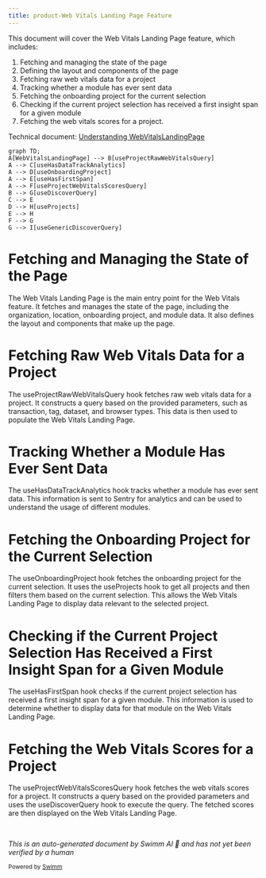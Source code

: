 ```yaml
---
title: product-Web Vitals Landing Page Feature
---
```

This document will cover the Web Vitals Landing Page feature, which includes:

1. Fetching and managing the state of the page
2. Defining the layout and components of the page
3. Fetching raw web vitals data for a project
4. Tracking whether a module has ever sent data
5. Fetching the onboarding project for the current selection
6. Checking if the current project selection has received a first insight span for a given module
7. Fetching the web vitals scores for a project.

Technical document: <SwmLink doc-title="Understanding WebVitalsLandingPage">[Understanding WebVitalsLandingPage](/.swm/understanding-webvitalslandingpage.gygantdm.sw.md)</SwmLink>

```mermaid
graph TD;
A[WebVitalsLandingPage] --> B[useProjectRawWebVitalsQuery]
A --> C[useHasDataTrackAnalytics]
A --> D[useOnboardingProject]
A --> E[useHasFirstSpan]
A --> F[useProjectWebVitalsScoresQuery]
B --> G[useDiscoverQuery]
C --> E
D --> H[useProjects]
E --> H
F --> G
G --> I[useGenericDiscoverQuery]
```

# Fetching and Managing the State of the Page

The Web Vitals Landing Page is the main entry point for the Web Vitals feature. It fetches and manages the state of the page, including the organization, location, onboarding project, and module data. It also defines the layout and components that make up the page.

# Fetching Raw Web Vitals Data for a Project

The useProjectRawWebVitalsQuery hook fetches raw web vitals data for a project. It constructs a query based on the provided parameters, such as transaction, tag, dataset, and browser types. This data is then used to populate the Web Vitals Landing Page.

# Tracking Whether a Module Has Ever Sent Data

The useHasDataTrackAnalytics hook tracks whether a module has ever sent data. This information is sent to Sentry for analytics and can be used to understand the usage of different modules.

# Fetching the Onboarding Project for the Current Selection

The useOnboardingProject hook fetches the onboarding project for the current selection. It uses the useProjects hook to get all projects and then filters them based on the current selection. This allows the Web Vitals Landing Page to display data relevant to the selected project.

# Checking if the Current Project Selection Has Received a First Insight Span for a Given Module

The useHasFirstSpan hook checks if the current project selection has received a first insight span for a given module. This information is used to determine whether to display data for that module on the Web Vitals Landing Page.

# Fetching the Web Vitals Scores for a Project

The useProjectWebVitalsScoresQuery hook fetches the web vitals scores for a project. It constructs a query based on the provided parameters and uses the useDiscoverQuery hook to execute the query. The fetched scores are then displayed on the Web Vitals Landing Page.

&nbsp;

*This is an auto-generated document by Swimm AI 🌊 and has not yet been verified by a human*

<SwmMeta version="3.0.0" repo-id="Z2l0aHViJTNBJTNBc2VudHJ5LWRlbW8lM0ElM0FTd2ltbS1EZW1v" repo-name="sentry-demo" doc-type="product-flows"><sup>Powered by [Swimm](/)</sup></SwmMeta>
